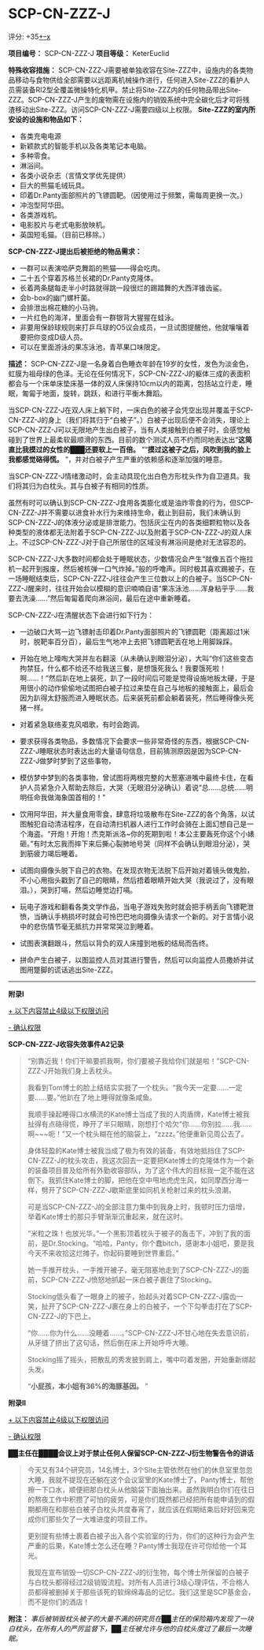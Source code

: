 # SCP-CN-ZZZ-J
                        


评分: +35<a shape='rect' title='&#25105;&#21916;&#27426;' href='javascript:;' onclick='WIKIDOT.modules.PageRateWidgetModule.listeners.rate(event, 1)'>+</a><a shape='rect' title='&#25105;&#19981;&#21916;&#27426;' href='javascript:;' onclick='WIKIDOT.modules.PageRateWidgetModule.listeners.rate(event, -1)'>&#8211;</a><a shape='rect' title='&#21462;&#28040;&#25105;&#30340;&#25237;&#31080;' href='javascript:;' onclick='WIKIDOT.modules.PageRateWidgetModule.listeners.cancelVote(event)'>x</a>

**项目编号：** SCP-CN-ZZZ-J
**项目等级：** KeterEuclid

**特殊收容措施：** SCP-CN-ZZZ-J需要被单独收容在Site-ZZZ中，设施内的各类物品移动与食物供给全部需要以远距离机械操作进行，任何进入Site-ZZZ的看护人员需装备RI2型全覆盖微操特化机甲。禁止将Site-ZZZ内的任何物品带出Site-ZZZ。SCP-CN-ZZZ-J产生的废物需在设施内的销毁系统中完全碳化后才可将残渣移动出Site-ZZZ。访问SCP-CN-ZZZ-J需要四级以上权限。
**Site-ZZZ的室内所安设的设施和物品如下：** 

- 各类充电电源
- 新颖款式的智能手机以及各类笔记本电脑。
- 多种零食。
- 淋浴间。
- 各类小说杂志（言情文学优先提供）
- 巨大的熊猫毛绒玩具。
- 印着Dr.Panty面部照片的飞镖圆靶。（因使用过于频繁，需每周更换一次。）
- 冲泡型阿华田。
- 各类游戏机。
- 电影胶片与老式电影放映机。
- 英国短毛猫。（目前已移除。）

**SCP-CN-ZZZ-J提出后被拒绝的物品需求：** 

- 一群可以表演哈萨克舞蹈的熊猫——得会吃肉。
- 二十五个穿着苏格兰长裙的Dr.Panty克隆体。
- 长着两条腿每走半小时路就得跳一段很烂的踢踏舞的大西洋锥齿鲨。
- 会b-box的幽门螺杆菌。
- 会排泄出棉花糖的小马驹。
- 一片红色的海洋，里面会有一群银背大猩猩在蛙泳。
- 非要用保龄球规则来打乒乓球的O5议会成员，一旦试图提醒他，他就嚷嚷着要把你变成D级人员。
- 可以在里面游泳的果冻泳池，青苹果口味限定。

**描述：** SCP-CN-ZZZ-J是一名身着白色睡衣年龄在19岁的女性，发色为淡金色，虹膜为祖母绿的色泽。无论在任何情况下，SCP-CN-ZZZ-J的躯体三成的表面积都会与一个床单床垫床基一体的双人床保持10cm以内的距离，包括站立行走，睡眠，匍匐于地面，旋转，跳跃，和进行平衡木舞蹈。

当SCP-CN-ZZZ-J在双人床上躺下时，一床白色的被子会凭空出现并覆盖于SCP-CN-ZZZ-J的身上（我们将其归于“白被子”。）白被子出现后便不会消失，理论上SCP-CN-ZZZ-J可以无限地产生出白被子，当有人类接触到白被子时，会感觉触碰到了世界上最柔软最顺滑的东西。目前的数个测试人员不约而同地表达出“**这简直比我摸过的女性的███还要软上一百倍。** ”“**摸过这被子之后，风吹到我的脸上我都感觉硌得慌。** ”，并对白被子产生严重的依赖感和逐渐加强的睡意。

当SCP-CN-ZZZ-J情绪激动时，会主动具现化出白色方形枕头作为自卫道具。我们将其归为白枕头。其与白被子有相同的性质。

虽然有时可以确认到SCP-CN-ZZZ-J食用各类膨化或是油炸零食的行为，但SCP-CN-ZZZ-J并不需要以进食补水行为来维持生命，截止到目前，我们未确认到SCP-CN-ZZZ-J的体液分泌或是排泄能力。包括灰尘在内的各类细颗粒物以及各种类型的液体都无法附着于SCP-CN-ZZZ-J以及附着于SCP-CN-ZZZ-J的双人床上。不过SCP-CN-ZZZ-J对于自己所居住的区域没有淋浴间是绝对无法容忍的。

SCP-CN-ZZZ-J大多数时间都会处于睡眠状态，少数情况会产生“就像五百个拖拉机一起开到报废，然后被核弹一口气炸掉。”般的呼噜声。同时极其喜欢踢被子，在一场睡眠结束后，SCP-CN-ZZZ-J往往会产生三位数以上的白被子。当SCP-CN-ZZZ-J醒来时，往往开始会以模糊的意识喃喃自语“果冻泳池……浑身粘乎乎……我要去洗澡……”然后匍匐着爬向淋浴间，最后在途中重新睡着。

SCP-CN-ZZZ-J在清醒状态下会进行如下行为：

- 一边破口大骂一边飞镖射击印着Dr.Panty面部照片的飞镖圆靶（距离超过1米时，脱靶率百分百），最后生气地冲上去把飞镖圆靶丢在地上用脚跺踩。

- 开始在地上嚎啕大哭并左右翻滚（从未确认到眼泪分泌），大叫“你们这些变态拘禁狂，什么都不给还不给我送三餐，是想饿死我么！我要饿死啦！啊……！”然后趴在地上装死，趴了一段时间后可能是觉得设施地板太硬，于是用很小的动作偷偷地试图把白被子拉过来垫在自己与地板的接触面上，最后会因为趴得太舒服而进入睡眠状态。后来装死前都会躺着装死，然后睡得像头死猪一样。

- 对着紧急联络麦克风唱歌，有时会跑调。

- 要求获得各类物品，多数情况下会要求一些非常奇怪的东西，根据SCP-CN-ZZZ-J睡眠状态时表达出的大量语句信息，目前猜测原因是因为SCP-CN-ZZZ-J做梦时梦到了这些事物，

- 模仿梦中梦到的各类事物，曾试图将两根完整的大葱塞进嘴中最终卡住，在看护人员紧急介入帮助去除后，大哭（无眼泪分泌确认）着说“总……总统……明明任命我做海象国首相的！”

- 饮用阿华田，并大量食用零食，肆意将垃圾散布在Site-ZZZ的各个角落，以试图触犯自动清洁程序，在自动清扫机器人进行工作时会骑在上面幻想自己是一个海盗。“开炮！开炮！杰克斯派洛~你的死期到啦！本公主要轰死你这个小婊砸。”有时太忘我而摔下来后撕心裂肺地号哭（同样不会确认到眼泪分泌），哭到筋疲力竭后睡着。

- 试图向摄像头脱下自己的衣物。在发现衣物无法脱下后开始对着镜头做鬼脸，不小心用指头戳到了自己的眼睛，然后捂着眼睛开始大哭（我说过了，没有眼泪。），哭到打嗝，然后边睡觉边打嗝。

- 玩电子游戏和翻看各类文学作品，当电子游戏失败时就会把手柄丢向飞镖靶泄愤，当确认手柄损坏时就会可怜巴巴地向摄像头请求一个新的。对于言情小说中的悲伤情节毫无抵抗力并常常哭泣到睡着。

- 试图表演翻跟斗，然后以背负的双人床撞到地板的结局而告终。

- 拼命产生白被子，以图监控人员对其进行警告，然后可以向监控人员撒娇并试图用蹩脚的谎话逃出Site-ZZZ。


---

**附录Ⅰ** 


<a shape='rect' class='collapsible-block-link' href='javascript:;'>+&#160;&#20197;&#19979;&#20869;&#23481;&#31105;&#27490;4&#32423;&#20197;&#19979;&#26435;&#38480;&#35775;&#38382;</a>

<a shape='rect' class='collapsible-block-link' href='javascript:;'>-&#160;&#30830;&#35748;&#26435;&#38480;</a>

**SCP-CN-ZZZ-J收容失效事件A2记录** 


> “别靠近我！你们干嘛要抓我啊，你们要被子我给你们就是啦！”SCP-CN-ZZZ-J开始我们身上丢枕头。
> 
> 我看到Tom博士的脸上结结实实捱了一个枕头。“我今天一定要……一定要……要。”他趴在了地上睡得就像条咸鱼。
> 
> 我顺手操起睡得口水横流的Kate博士当成了我的人肉盾牌，Kate博士被我扯得有点硌得慌，睁开了半只眼睛，刚想打个哈欠“你……你别拉……我……啊~~~呃！”又一个枕头糊在他的脑袋上，“zzzz。”他便重新见周公去了。
> 
> 身体轻盈的Kate博士被我当成了极为有效的装备，有效地抵挡住了SCP-CN-ZZZ-J的枕头攻击，我这次回去一定要把Kate博士的克隆体作为一个新的装备项目普及给所有外勤收容部队，为了这个伟大的目标我一定不能在这倒下。我抓住Kate博士的脚，把他在空中甩地虎虎生风，如同摩西分海一样，劈开了SCP-CN-ZZZ-J歇斯底里如同机关枪射过来的枕头浪潮。
> 
> 可是当SCP-CN-ZZZ-J的全部注意力集中到我身上时，我顿时压力倍增，举着Kate博士的那只手臂渐渐沉重起来，就在这时。
> 
> “米粒之珠！也放光华。”一个黑影顶着枕头于被子的轰击下，冲到了我的面前，是Dr.Stocking。“哈哈，Panty，你个蠢bitch，感谢本小姐吧，要是我今天不来收拾这烂摊子。你起码要睡到世界重启。”
> 
> 她一手推开枕头，一手推开被子，毫无阻塞地走到了SCP-CN-ZZZ-J的面前，SCP-CN-ZZZ-J愤怒地抓起一床白被子裹住了Stocking。
> 
> Stocking低头看了一眼身上的被子，抬起头对着SCP-CN-ZZZ-J露齿一笑，扯开了SCP-CN-ZZZ-J裹在身上的白被子，一个下勾拳击打在了SCP-CN-ZZZ-J的下巴上。
> 
> “你……你为什么……没睡着……。”SCP-CN-ZZZ-J不甘心地在失去意识前，从牙缝了挤出了这句话，然后倒在床上开始呼呼大睡。
> 
> Stocking摇了摇头，把散乱的秀发披到肩上，嘴中叼着发圈，开始重新绑起头发。
> 
> “**小屁孩，本小姐有36%的海豚基因。** ”
> 




**附录Ⅱ** 


<a shape='rect' class='collapsible-block-link' href='javascript:;'>+&#160;&#20197;&#19979;&#20869;&#23481;&#31105;&#27490;4&#32423;&#20197;&#19979;&#26435;&#38480;&#35775;&#38382;</a>

<a shape='rect' class='collapsible-block-link' href='javascript:;'>-&#160;&#30830;&#35748;&#26435;&#38480;</a>

**██主任在████会议上对于禁止任何人保留SCP-CN-ZZZ-J衍生物警告令的讲话** 


> 今天又有34个研究员，14名博士，3个Site主管依然在他们的休息室里忽忽大睡，我就不提现在还躺在这个会议室里的Kate博士了，Panty博士，帮他擦一下口水，顺便把那白枕头从他脑袋下面抽出来。虽然我明白你们在往日的熬夜工作中积攒了可怕的疲劳，可是你们既然都已经把所有能申请到的假期都用在和那些白被子白枕头共度春宵了，就应该在假期结束后好好回来完成你们那些欠了一大堆进度的项目工作。
> 
> 更别提有些博士裹着白被子出入各个实验室的行为，你们的这种行为会产生严重的后果，Kate博士怎么还在睡？Panty博士我现在许可你给他一个耳光。
> 
> 我现在宣布销毁一切SCP-CN-ZZZ-J的衍生物，每个博士所保留的白被子与白枕头都得经过2级销毁流程。对所有人员进行3级心理评估，不合格人员都得被删掉关于那些该死的软绵绵毒品的记忆。我们这里是SCP基金会，而不是你们的酒店！
> 

**附注：** *事后被销毁枕头被子的大量不满的研究员在██主任的保险箱内发现了一块白枕头，在所有人的严厉监督下，██主任被允许与他的白枕头度过了最后一次睡眠。* 






                    